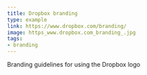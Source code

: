 ```yaml
---
title: Dropbox branding
type: example
link: https://www.dropbox.com/branding/
image: https_www.dropbox.com_branding_.jpg
tags:
- branding
---
```


Branding guidelines for using the Dropbox logo
